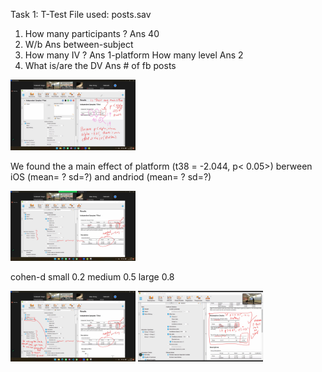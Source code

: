 Task 1: T-Test
File used: posts.sav

1. How many participants ? Ans 40
2. W/b Ans between-subject
3.  How many IV ? Ans 1-platform
    How many level Ans 2
4. What is/are the DV Ans # of fb posts

<img src = "./figures/01.jpg" width=200>

We found the a main effect of platform (t38 = -2.044, p< 0.05>)
berween iOS (mean= ? sd=?) and andriod  (mean= ? sd=?)

<img src = "./figures/02.jpg" width=200>

cohen-d small 0.2 medium 0.5 large 0.8

<img src = "./figures/03.jpg" width=200>

<img src = "./figures/04.jpg" width=200>